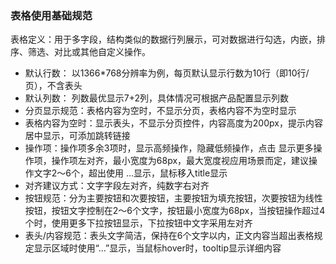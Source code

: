 ### 表格使用基础规范

表格定义：用于多字段，结构类似的数据行列展示，可对数据进行勾选，内嵌，排序、筛选、对比或其他自定义操作。

- 默认行数： 以1366*768分辨率为例，每页默认显示行数为10行（即10行/页），不含表头
- 默认列数： 列数最优显示7+2列，具体情况可根据产品配置显示列数
- 分页显示规范：表格内容为空时，不显示分页，表格内容不为空时显示
- 表格内容为空时：显示表头，不显示分页控件，内容高度为200px，提示内容居中显示，可添加跳转链接
- 操作项：操作项多余3项时，显示高频操作，隐藏低频操作，点击 显示更多操作项，操作项左对齐，最小宽度为68px，最大宽度视应用场景而定，建议操作文字2～6个，超出使用 …显示，鼠标移入title显示
- 对齐建议方式：文字字段左对齐，纯数字右对齐
- 按钮规范：分为主要按钮和次要按钮，主要按钮为填充按钮，次要按钮为线性按钮，按钮文字控制在2～6个文字，按钮最小宽度为68px，当按钮操作超过4个时，使用更多下拉按钮显示，下拉按钮中文字采用左对齐
- 表头/内容规范：表头文字简洁，保持在6个文字以内，正文内容当超出表格规定显示区域时使用“…”显示，当鼠标hover时，tooltip显示详细内容